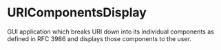URIComponentsDisplay
====================

GUI application which breaks URI down into its individual components as defined in RFC 3986 and displays those components to the user.
